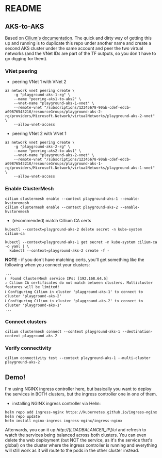 # README

## AKS-to-AKS
Based on [Cilium's documentation](https://docs.cilium.io/en/stable/network/clustermesh/aks-clustermesh-prep/).  The quick and dirty way of getting this up and running is to duplicate this repo under another name and create a second AKS cluster under the same account and peer the two virtual networks (and the VNet IDs are part of the TF outputs, so you don't have to go digging for them).

### VNet peering
- peering VNet 1 with VNet 2
```
az network vnet peering create \
    -g "playground-aks-1-rg" \
    --name "peering-aks1-to-aks2" \
    --vnet-name "playground-aks-1-vnet" \
    --remote-vnet "/subscriptions/12345678-90ab-cdef-edcb-a09876543210/resourceGroups/playground-aks-2-rg/providers/Microsoft.Network/virtualNetworks/playground-aks-2-vnet" \
    --allow-vnet-access
```

- peering VNet 2 with VNet 1
```
az network vnet peering create \
    -g "playground-aks-2-rg" \
    --name "peering-aks2-to-aks1" \
    --vnet-name "playground-aks-2-vnet" \
    --remote-vnet "/subscriptions/12345678-90ab-cdef-edcb-a09876543210/resourceGroups/playground-aks-1-rg/providers/Microsoft.Network/virtualNetworks/playground-aks-1-vnet" \
    --allow-vnet-access
```

### Enable ClusterMesh
```
cilium clustermesh enable --context playground-aks-1 --enable-kvstoremesh
cilium clustermesh enable --context playground-aks-2 --enable-kvstoremesh
```

- (recommended) match Cillium CA certs
```
kubectl --context=playground-aks-2 delete secret -n kube-system cilium-ca

kubectl --context=playground-aks-1 get secret -n kube-system cilium-ca -o yaml | \
  kubectl --context=playground-aks-2 create -f -
```

**NOTE** - if you don't have matching certs, you'll get something like the following when you connect your clusters:
```
...
ℹ️  Found ClusterMesh service IPs: [192.168.64.6]
⚠️ Cilium CA certificates do not match between clusters. Multicluster features will be limited!
ℹ️ Configuring Cilium in cluster 'playground-aks-1' to connect to cluster 'playground-aks-2'
ℹ️ Configuring Cilium in cluster 'playground-aks-2' to connect to cluster 'playground-aks-1'
...
```

### Connect clusters
```
cilium clustermesh connect --context playground-aks-1 --destination-context playground-aks-2
```

### Verify connectivity
```
cilium connectivity test --context playground-aks-1 --multi-cluster playground-aks-2
```

## Demo!
I'm using NGINX ingress controller here, but basically you want to deploy the services in BOTH clusters, but the ingress controller one in one of them.

- installing NGINX ingress controller via Helm:
```console
helm repo add ingress-nginx https://kubernetes.github.io/ingress-nginx
helm repo update
helm install nginx-ingress ingress-nginx/ingress-nginx
```

Afterwards, you can it up *http://[LOADBALANCER_IP]/ui* and refresh to watch the services being balanced across both clusters.  You can even delete the web deployment (but NOT the service, as it's the service that's global) on the cluster where the ingress controller is running and everything will still work as it will route to the pods in the other cluster instead.  
